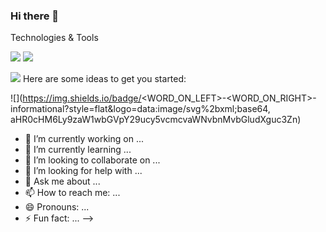### Hi there 👋

Technologies & Tools 

![](https://img.shields.io/badge/OS-Linux-informational?style=flat&logo=<linux>&logoColor=white&color=red)
![](https://img.shields.io/badge/OS-Windows-informational?style=flat&logo=<Linux>&logoColor=white&color=red)

![](https://img.shields.io/badge/<WORD_ON_LEFT>-<WORD_ON_RIGHT>-informational?style=flat&logo=data:image/svg%2bxml;base64,<BASE64_DATA>)
Here are some ideas to get you started:

![](https://img.shields.io/badge/<WORD_ON_LEFT>-<WORD_ON_RIGHT>-informational?style=flat&logo=data:image/svg%2bxml;base64, aHR0cHM6Ly9zaW1wbGVpY29ucy5vcmcvaWNvbnMvbGludXguc3Zn) 

- 🔭 I’m currently working on ...
- 🌱 I’m currently learning ...
- 👯 I’m looking to collaborate on ...
- 🤔 I’m looking for help with ...
- 💬 Ask me about ...
- 📫 How to reach me: ...
- 😄 Pronouns: ...
- ⚡ Fun fact: ...
-->
